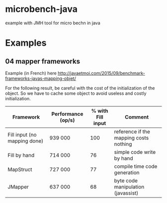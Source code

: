 # microbench-java
example with JMH tool for micro bechn in java

# Examples
## 04  mapper frameworks
Example (in French) here 
http://javaetmoi.com/2015/09/benchmark-frameworks-javas-mapping-objet/

For the following result, be careful with the cost of the initialization of the object.
So we have to cache some object to avoid useless and costly initialization.

Framework | Performance (op/s) | % with Fill input  |  Comment
--- | --- | --- | ---
Fill input (no mapping done) | 939 000 | 100  | reference if the mapping costs nothing
Fill by hand | 714 000 |  76  | simple code write by hand 
MapStruct | 727 000 | 77 | compile time code generation
JMapper | 637 000 | 68 | byte code manipulation (javassist)

